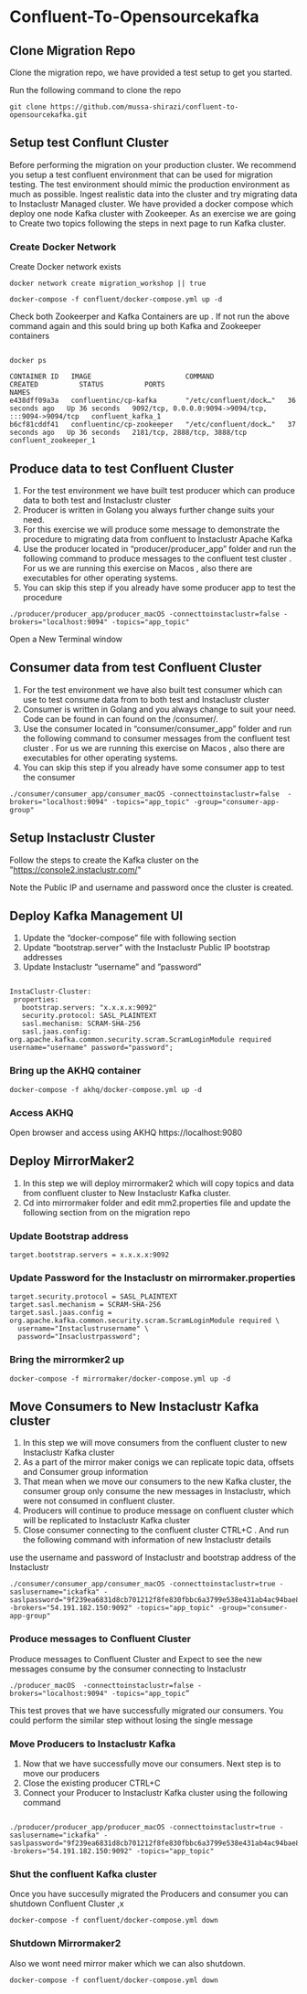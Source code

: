 # Confluent-To-Opensourcekafka


## Clone Migration Repo 

Clone the migration repo, we have provided a test setup to get you started.

Run the following command to clone the repo
```
git clone https://github.com/mussa-shirazi/confluent-to-opensourcekafka.git

```


## Setup test Conflunt Cluster 

Before performing the migration on your production cluster. We recommend you setup a test confluent environment that can be used for migration testing. The test environment should mimic the production environment as much as possible. Ingest realistic data into the cluster and try migrating data to Instaclustr Managed cluster. We have provided a docker compose which deploy one node Kafka cluster with Zookeeper. As an exercise we are going to Create two topics following the steps in next page to run Kafka cluster.

### Create Docker Network 

Create Docker network exists

```
docker network create migration_workshop || true

```
```
docker-compose -f confluent/docker-compose.yml up -d

```


Check both Zookeerper and Kafka Containers are up . If not run the above command again and this sould bring up both Kafka and Zookeeper containers

```

docker ps

CONTAINER ID   IMAGE                       COMMAND                  CREATED          STATUS          PORTS                                                 NAMES
e438dff09a3a   confluentinc/cp-kafka       "/etc/confluent/dock…"   36 seconds ago   Up 36 seconds   9092/tcp, 0.0.0.0:9094->9094/tcp, :::9094->9094/tcp   confluent_kafka_1
b6cf81cddf41   confluentinc/cp-zookeeper   "/etc/confluent/dock…"   37 seconds ago   Up 36 seconds   2181/tcp, 2888/tcp, 3888/tcp                          confluent_zookeeper_1

```

## Produce data to test Confluent Cluster

1. For the test environment we have built test producer which can produce data to both test and Instaclustr cluster
1. Producer is written in Golang you always further change suits your need. 
1. For this exercise we will produce some message to demonstrate the procedure to migrating data from confluent to Instaclustr Apache Kafka
1. Use the producer located in “producer/producer_app” folder and run the following command to produce messages to the confluent test cluster . For us we are running this exercise on Macos , also there are executables for other operating systems.
1. You can skip this step if you already have some producer app to test the procedure 


```
./producer/producer_app/producer_macOS -connecttoinstaclustr=false -brokers="localhost:9094" -topics="app_topic"

```

Open a New Terminal window


## Consumer data from test Confluent Cluster

1. For the test environment we have also built test consumer which can use to test consume data from to both test and Instaclustr cluster
1. Consumer is written in Golang and you always change to suit your need. Code can be found in can found on the /consumer/. 
1. Use the consumer located in “consumer/consumer_app” folder and run the following command to consumer messages from the confluent test cluster . For us we are running this exercise on Macos , also there are executables for other operating systems.
1. You can skip this step if you already have some consumer app to test the consumer 

```
./consumer/consumer_app/consumer_macOS -connecttoinstaclustr=false  -brokers="localhost:9094" -topics="app_topic" -group="consumer-app-group"

```

## Setup Instaclustr Cluster

Follow the steps to create the Kafka cluster on the "https://console2.instaclustr.com/"

Note the Public IP and username and password once the cluster is created. 


## Deploy Kafka Management UI 

1. Update the “docker-compose” file with following section
1. Update “bootstrap.server” with the Instaclustr Public IP bootstrap addresses
1. Update Instaclustr “username” and ”password”

```

InstaClustr-Cluster:
 properties:
   bootstrap.servers: "x.x.x.x:9092"
   security.protocol: SASL_PLAINTEXT
   sasl.mechanism: SCRAM-SHA-256
   sasl.jaas.config: org.apache.kafka.common.security.scram.ScramLoginModule required username="username" password="password";

```

### Bring up the AKHQ container 

```
docker-compose -f akhq/docker-compose.yml up -d

```

### Access AKHQ 


Open browser and access using AKHQ https://localhost:9080


## Deploy MirrorMaker2

1. In this step we will deploy mirrormaker2 which will copy topics and data from confluent cluster to New Instaclustr Kafka cluster.
1. Cd into mirrormaker folder and edit mm2.properties file and update the following section from on the migration repo 

### Update Bootstrap address 

```
target.bootstrap.servers = x.x.x.x:9092

```
### Update Password for the Instaclustr on mirrormaker.properties

```
target.security.protocol = SASL_PLAINTEXT
target.sasl.mechanism = SCRAM-SHA-256
target.sasl.jaas.config = org.apache.kafka.common.security.scram.ScramLoginModule required \
  username="Instaclustrusername" \
  password="Insaclustrpassword";

```

### Bring the mirrormker2 up 

```
docker-compose -f mirrormaker/docker-compose.yml up -d

```

## Move Consumers to New Instaclustr Kafka cluster 

1. In this step we will move consumers from the confluent cluster to new Instaclustr Kafka cluster
1. As a part of the mirror maker conigs we can replicate topic data, offsets and Consumer group information 
1. That mean when we move our consumers to the new Kafka cluster, the consumer group only consume the new messages in Instaclustr, which were not consumed in confluent cluster. 
1. Producers will continue to produce message on confluent cluster which  will be replicated to Instaclustr Kafka cluster 
1. Close consumer connecting to the confluent cluster CTRL+C . And run the following command with information of new Instaclustr details 

use the username and password of Instaclustr and bootstrap address of the Instaclustr

```
./consumer/consumer_app/consumer_macOS -connecttoinstaclustr=true -saslusername="ickafka" -saslpassword="9f239ea6831d8cb701212f8fe830fbbc6a3799e538e431ab4ac94bae88d040e0" -brokers="54.191.182.150:9092" -topics="app_topic" -group="consumer-app-group"

```

### Produce messages to Confluent Cluster

Produce messages to Confluent Cluster and Expect to see the new messages consume by the consumer connecting to Instaclustr 

```
./producer_macOS  -connecttoinstaclustr=false -brokers="localhost:9094" -topics="app_topic”

```

This test proves that we have successfully migrated our consumers. You could perform the similar step without losing the single message   


### Move Producers to Instaclustr Kafka

1. Now that we have successfully move our consumers. Next step is to move our producers
1. Close the existing producer CTRL+C
1. Connect your Producer to Instaclustr Kafka cluster using the following command 

```

./producer/producer_app/producer_macOS -connecttoinstaclustr=true -saslusername="ickafka" -saslpassword="9f239ea6831d8cb701212f8fe830fbbc6a3799e538e431ab4ac94bae88d040e0" -brokers="54.191.182.150:9092" -topics="app_topic" 

```

### Shut the confluent Kafka cluster

Once you have succesully migrated the Producers and consumer you can shutdown Confluent Cluster ,x


```
docker-compose -f confluent/docker-compose.yml down

```

### Shutdown Mirrormaker2 

Also we wont need mirror maker which we can also shutdown. 


```
docker-compose -f confluent/docker-compose.yml down

```
